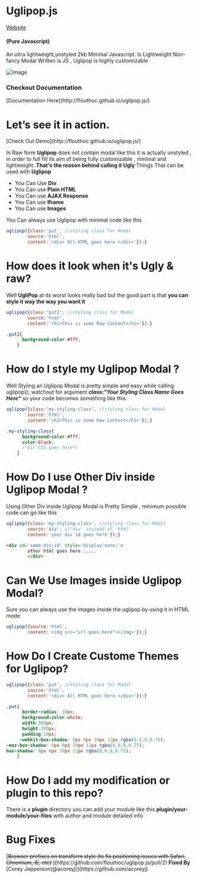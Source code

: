 # Uglipop.js
[Website](http://flouthoc.github.io/uglipop.js/)
<h4>(Pure Javascript)</h4>
An ultra lightweight,unstyled 2kb Minimal Javascript.
Is Lightweight Non-fancy Modal Written is JS , Uglipop is highly customizable

![image](https://github.com/flouthoc/Uglipop.js/blob/master/shot.png)

<h3>Checkout Documentation</h3>
[Documentation Here](http://flouthoc.github.io/uglipop.js/)

<h1>Let’s see it in action.</h1>
[Check Out Demo](http://flouthoc.github.io/uglipop.js/)
<p>In Raw form <strong>Uglipop</strong> does not contain modal like this it is actually unstyled , in order to full fill its aim of being fully customizable , minimal and lightweight.
<strong>That's the reason behind calling it Ugly</strong>
Things That can be used with <strong>Uglipop</strong>
<ul>
<li>You Can Use <strong>Div</strong>.</li>
<li>You Can use <strong>Plain HTML</strong></li>
<li>You Can use <strong>AJAX Response</strong></li>
<li>You Can use <strong>Iframe</strong></li>
<li>You Can use <strong>Images</strong></li>
</ul>
<p>You Can always use Uglipop with minimal code like this</p>

```js
uglipop({class:'put', //styling class for Modal
        source:'html',
        content:'<div> All HTML goes here </div>'});}
```

<h1>How does it look when it's Ugly & raw?</h1>
<p>Well <strong>UgliPop</strong> at its worst looks really bad but the good part is that <strong> you can style it way the way you want it </strong></p>

```js
uglipop({class:'put2', //styling class for Modal
        source:'html',
        content:'<h1>This is some Raw Content</h1>'});}
```

```css
.put2{
      background-color:#fff;
    }
```

<h1>How do I style my Uglipop Modal ?</h1>
Well Styling an Uglipop Modal is pretty simple and easy
    while calling uglipop(); watchout for argument <strong>  <em>class:"Your Styling Class Name Goes Here"</em></strong> so your code becomes something like this.
    
```js
uglipop({class:'my-styling-class', //styling class for Modal
        source:'html',
        content:'<h1>This is some Raw Content</h1>'});}
```

```css
.my-styling-class{
      background-color:#fff;
      color:black;
      /*all CSS goes here*/
    }
```
<h1>How Do I use Other Div inside Uglipop Modal ?</h1>
Using Other Div inside Uglipop Modal is Pretty Simple , minimum possible code can go like this

```js
uglipop({class:'my-styling-class', //styling class for Modal
        source:'div', //'div' instead of 'html'
        content:'your div id goes here'});}
```

```html
<div id='some-div-id' style='display:none;'>
        other html goes here .....
        </div>
```

<h1>Can We Use Images inside Uglipop Modal?</h1>
<p>Sure you can always use the images inside the uglipop by using it in HTML mode </p>

```js
uglipop({source:'html',
        content:'<img src="url-goes-here"></img>'});}
```

<h1>How Do I Create Custome Themes for Uglipop?</h1>

```js
uglipop({class:'put', //styling class for Modal
        source:'html',
        content:'<div> All HTML goes here </div>'});}
```

```css
.put{
      border-radius: 10px;
      background-color:white;
      width:300px;
      height:300px;
      padding:10px;
     -webkit-box-shadow: 0px 0px 39px 12px rgba(0,0,0,0.75);
-moz-box-shadow: 0px 0px 39px 12px rgba(0,0,0,0.75);
box-shadow: 0px 0px 39px 12px rgba(0,0,0,0.75);
    }
```

<h1>How Do I add my modification or plugin to this repo?</h1>
There is a <b>plugin</b> directory you can add your module like this <b>plugin/your-module/your-files</b>
with author and module detailed info
<h1>Bug Fixes</h1>
[<strike>Browser prefixes on transform style (to fix positioning issues with Safari, Chromium, IE, etc) </strike>](https://github.com/flouthoc/uglipop.js/pull/2) <strong> Fixed By</strong> [Corey Jepperson(@acoreyj)](https://github.com/acoreyj)
